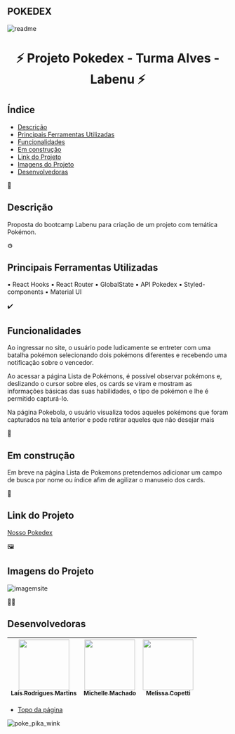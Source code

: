 ## POKEDEX
![readme](https://user-images.githubusercontent.com/104601856/180664468-d909f537-54ef-481c-b573-e4efab2fbaf7.gif)

<h1 align="center">⚡ Projeto Pokedex - Turma Alves - Labenu ⚡</h1>



##  Índice 

* [Descrição](#descrição)
* [Principais Ferramentas Utilizadas](#principais-ferramentas-utilizadas)
* [Funcionalidades](#funcionalidades)
* [Em construção](#em-construção)
* [Link do Projeto](#link-do-projeto)
* [Imagens do Projeto](#imagens-do-projeto)
* [Desenvolvedoras](#desenvolvedoras)




💬
## Descrição 

Proposta do bootcamp Labenu para criação de um projeto com temática Pokémon.



⚙️
## Principais Ferramentas Utilizadas

▪ React Hooks
▪ React Router
▪ GlobalState
▪ API Pokedex
▪ Styled-components
▪ Material UI



✔️
## Funcionalidades

Ao ingressar no site, o usuário pode ludicamente se entreter com uma batalha pokémon selecionando dois pokémons diferentes e recebendo uma notificação sobre o vencedor. 

Ao acessar a página Lista de Pokémons, é possível observar pokémons e, deslizando o cursor sobre eles, os cards se viram e mostram as informações básicas das suas habilidades, o tipo de pokémon e lhe é permitido capturá-lo. 

Na página Pokebola, o usuário visualiza todos aqueles pokémons que foram capturados na tela anterior e pode retirar aqueles que não desejar mais



🚧
## Em construção

Em breve na página Lista de Pokemons pretendemos adicionar um campo de busca por nome ou índice afim de agilizar o manuseio dos cards.



🔗
## Link do Projeto 
[Nosso Pokedex](pokedex16-battle.surge.sh/)



🖼️
## Imagens do Projeto

![imagemsite](https://user-images.githubusercontent.com/104601856/180666291-a535372a-8c90-40d6-b637-8ce17dd1f581.jpg)



👩‍💻
## Desenvolvedoras

| [<img src="https://avatars.githubusercontent.com/laisrm" width=115><br><sub>Laís Rodrigues Martins</sub>](https://github.com/laisrm) |  [<img src="https://avatars.githubusercontent.com/MichelleMach" width=115><br><sub>Michelle Machado</sub>](https://github.com/MichelleMach) |  [<img src="https://avatars.githubusercontent.com/Melissacopetti" width=115><br><sub>Melissa Copetti</sub>](https://github.com/Melissacopetti) |
| :---: | :---: | :---: |




* [Topo da página](#pokedex)

![poke_pika_wink](https://user-images.githubusercontent.com/104601856/180667165-ff322101-baf2-4abd-81be-354f5546d93f.png)




